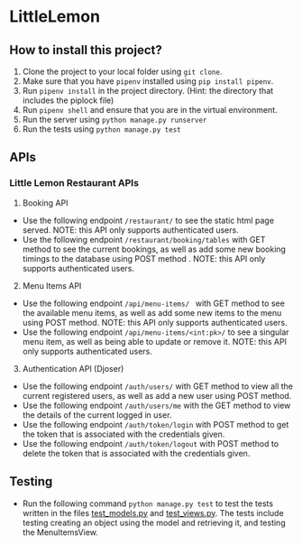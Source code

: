 # LittleLemon

## How to install this project?

1. Clone the project to your local folder using `git clone`.
2. Make sure that you have `pipenv` installed using `pip install pipenv`.
3. Run `pipenv install` in the project directory. (Hint: the directory that includes the piplock file)
4. Run `pipenv shell` and ensure that you are in the virtual environment.
5. Run the server using `python manage.py runserver`
6. Run the tests using `python manage.py test`

## APIs

### Little Lemon Restaurant APIs

1. Booking API

  - Use the following endpoint `/restaurant/` to see the static html page served. NOTE: this API only supports authenticated users.
  - Use the following endpoint `/restaurant/booking/tables` with GET method to see the current bookings, as well as add some new booking timings to the database using POST method . NOTE: this API only
     supports authenticated users.

2. Menu Items API
  
  - Use the following endpoint `/api/menu-items/ ` with GET method to see the available menu items, as well as add some new items to the menu using POST method. NOTE: this API only supports authenticated users.
  - Use the following endpoint `/api/menu-items/<int:pk>/` to see a singular menu item, as well as being able to update or remove it. NOTE: this API only supports
     authenticated users.

3. Authentication API (Djoser)

  - Use the following endpoint `/auth/users/` with GET method to view all the current registered users, as well as add a new user using POST method.
  - Use the following endpoint `/auth/users/me` with the GET method to view the details of the current logged in user.
  - Use the following endpoint `/auth/token/login` with POST method to get the token that is associated with the credentials given.
  - Use the following endpoint `/auth/token/logout` with POST method to delete the token that is associated with the credentials given.

## Testing

- Run the following command `python manage.py test` to test the tests written in the files [test_models.py](https://github.com/MoazSamy/LittleLemon/blob/main/LittleLemonAPI/test_models.py) and [test_views.py](https://github.com/MoazSamy/LittleLemon/blob/main/LittleLemonAPI/test_views.py). The tests include testing creating an object using the model and retrieving it, and testing the MenuItemsView.
